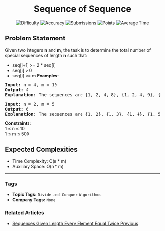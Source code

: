 <h1 align="center">Sequence of Sequence</h1>

<p align="center">
  <img alt="Difficulty" title="Difficulty" src="https://custom-icon-badges.demolab.com/badge/Difficulty: Medium-1F222E?style=for-the-badge&logoColor=white&logo=fire"/>
  <img alt="Accuracy" title="Accuracy" src="https://custom-icon-badges.demolab.com/badge/Accuracy: 61.45%25-1F222E?style=for-the-badge&logoColor=white&logo=target"/>
  <img alt="Submissions" title="Submissions" src="https://custom-icon-badges.demolab.com/badge/Submissions: 34K+-1F222E?style=for-the-badge&logoColor=white&logo=repo"/>
  <img alt="Points" title="Points" src="https://custom-icon-badges.demolab.com/badge/Points: 4-1F222E?style=for-the-badge&logoColor=white&logo=award"/>
  <img alt="Average Time" title="Average Time" src="https://custom-icon-badges.demolab.com/badge/Average%20Time: 25m-1F222E?style=for-the-badge&logoColor=white&logo=clock"/>
</p>

## Problem Statement

Given two integers <b>n</b> and <b>m</b>, the task is to determine the total number of special sequences of length <b>n</b> such that:  

- seq[i+1] >= 2 * seq[i]
- seq[i] > 0
- seq[i] <= m
<b>Examples:</b>

<pre><b>Input:</b> n = 4, m = 10
<b>Output:</b> 4
<b>Explanation:</b> The sequences are {1, 2, 4, 8}, {1, 2, 4, 9}, {1, 2, 4, 10}, {1, 2, 5, 10}</pre>

<pre><b>Input:</b> n = 2, m = 5
<b>Output:</b> 6
<b>Explanation:</b> The sequences are {1, 2}, {1, 3}, {1, 4}, {1, 5}, {2, 4}, {2, 5}</pre>

<b>Constraints:</b><br>1 ≤ n ≤ 10<br>1 ≤ m ≤ 500

## Expected Complexities
- Time Complexity: O(n * m)
- Auxiliary Space: O(n * m)

<hr>

### Tags
- **Topic Tags:** `Divide and Conquer` `Algorithms`
- **Company Tags:** `None`

### Related Articles
- [Sequences Given Length Every Element Equal Twice Previous](https://www.geeksforgeeks.org/sequences-given-length-every-element-equal-twice-previous/)
